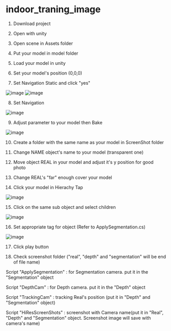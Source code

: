 # indoor_traning_image

1. Download project

2. Open with unity

3. Open scene in Assets folder

4. Put your model in model folder

5. Load your model in unity

6. Set your model's position (0,0,0)

7. Set Navigation Static and click "yes"

![image](https://user-images.githubusercontent.com/50140277/102225410-89eb2f00-3f2a-11eb-9217-bb20a1611a35.png)
![image](https://user-images.githubusercontent.com/50140277/102225421-8ce61f80-3f2a-11eb-957e-b1c609100bfc.png)

8. Set Navigation

![image](https://user-images.githubusercontent.com/50140277/102225428-8f487980-3f2a-11eb-9fae-b09b719132c1.png)

9. Adjust parameter to your model then Bake

![image](https://user-images.githubusercontent.com/50140277/102225440-91123d00-3f2a-11eb-9851-739f14eaca8c.png)

10. Create a folder with the same name as your model in ScreenShot folder

11. Change NAME object's name to your model (transparent one)

12. Move object REAL in your model and adjust it's y position for good photo

13. Change REAL's "far" enough cover your model

14. Click your model in Hierachy Tap

![image](https://user-images.githubusercontent.com/59030198/102231377-42b46c80-3f31-11eb-8c49-896bdb2ddda6.png)

15. Click on the same sub object and select children

![image](https://user-images.githubusercontent.com/59030198/102231385-4516c680-3f31-11eb-9af7-1f6303045042.png)

16. Set appropriate tag for object (Refer to ApplySegmentation.cs)

![image](https://user-images.githubusercontent.com/59030198/102231393-47792080-3f31-11eb-99c9-eb57a28fac32.png)

17. Click play button

18. Check screenshot folder ("real", "depth" and "segmentation" will be end of file name)

Script "ApplySegmentation" : for Segmentation camera. put it in the "Segmentation" object

Script "DepthCam" : for Depth camera. put it in the "Depth" object

Script "TrackingCam" : tracking Real's position (put it in "Depth" and "Segmentation" object)

Script "HiResScreenShots" : screenshot with Camera name(put it in "Real", "Depth" and "Segmentation" object. Screenshot image will save with camera's name)

